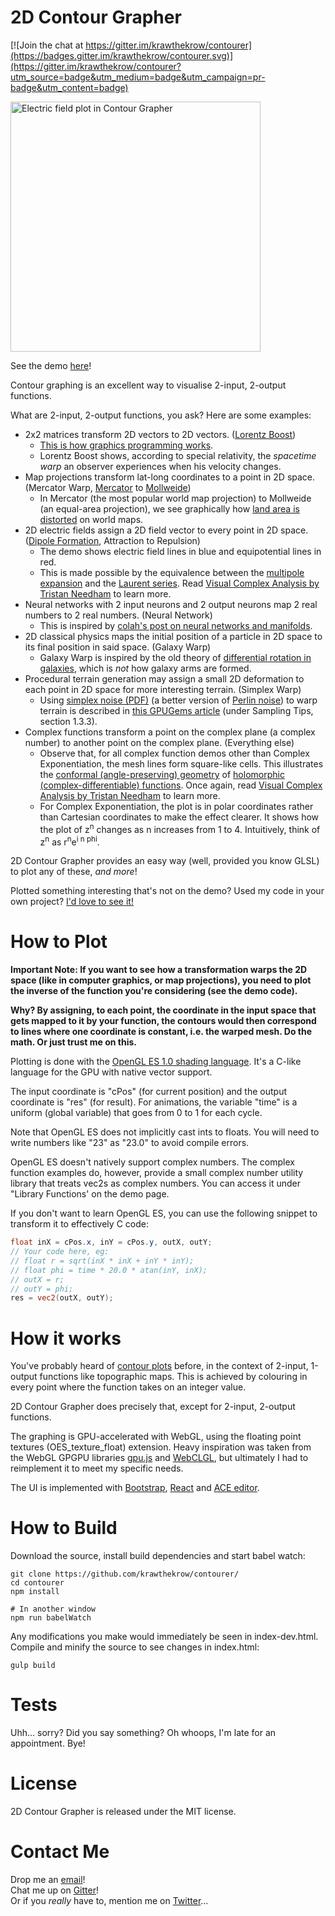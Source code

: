 # 2D Contour Grapher

[![Join the chat at https://gitter.im/krawthekrow/contourer](https://badges.gitter.im/krawthekrow/contourer.svg)](https://gitter.im/krawthekrow/contourer?utm_source=badge&utm_medium=badge&utm_campaign=pr-badge&utm_content=badge)

<img src="https://krawthekrow.github.io/contourer/electric_field_demo.png" alt="Electric field plot in Contour Grapher" width="400" />

See the demo [here](https://krawthekrow.github.io/contourer/)!

Contour graphing is an excellent way to visualise 2-input, 2-output functions.

What are 2-input, 2-output functions, you ask? Here are some examples:
- 2x2 matrices transform 2D vectors to 2D vectors. ([Lorentz Boost](https://en.wikipedia.org/wiki/Lorentz_transformation#Coordinate_transformation))
    - [This is how graphics programming works](https://open.gl/transformations).
    - Lorentz Boost shows, according to special relativity, the _spacetime warp_ an observer experiences when his velocity changes.
- Map projections transform lat-long coordinates to a point in 2D space. (Mercator Warp, [Mercator](https://en.wikipedia.org/wiki/Mercator_projection) to [Mollweide](https://en.wikipedia.org/wiki/Mollweide_projection))
    - In Mercator (the most popular world map projection) to Mollweide (an equal-area projection), we see graphically how [land area is distorted](http://www.progonos.com/furuti/MapProj/Dither/CartProp/AreaPres/areaPres.html) on world maps.
- 2D electric fields assign a 2D field vector to every point in 2D space. ([Dipole Formation](https://www.miniphysics.com/uy1-electric-dipole.html), Attraction to Repulsion)
    - The demo shows electric field lines in blue and equipotential lines in red.
    - This is made possible by the equivalence between the [multipole expansion](https://en.wikipedia.org/wiki/Multipole_expansion) and the [Laurent series](https://en.wikipedia.org/wiki/Laurent_series). Read [Visual Complex Analysis by Tristan Needham](https://www.amazon.com/Visual-Complex-Analysis-Tristan-Needham/dp/0198534469) to learn more.
- Neural networks with 2 input neurons and 2 output neurons map 2 real numbers to 2 real numbers. (Neural Network)
    - This is inspired by [colah's post on neural networks and manifolds](http://colah.github.io/posts/2014-03-NN-Manifolds-Topology/).
- 2D classical physics maps the initial position of a particle in 2D space to its final position in said space. (Galaxy Warp)
    - Galaxy Warp is inspired by the old theory of [differential rotation in galaxies](https://en.wikipedia.org/wiki/Density_wave_theory#Galactic_spiral_arms), which is _not_ how galaxy arms are formed.
- Procedural terrain generation may assign a small 2D deformation to each point in 2D space for more interesting terrain. (Simplex Warp)
    - Using [simplex noise (PDF)](http://webstaff.itn.liu.se/~stegu/simplexnoise/simplexnoise.pdf) (a better version of [Perlin noise](http://flafla2.github.io/2014/08/09/perlinnoise.html)) to warp terrain is described in [this GPUGems article](http://http.developer.nvidia.com/GPUGems3/gpugems3_ch01.html) (under Sampling Tips, section 1.3.3).
- Complex functions transform a point on the complex plane (a complex number) to another point on the complex plane. (Everything else)
    - Observe that, for all complex function demos other than Complex Exponentiation, the mesh lines form square-like cells. This illustrates the [conformal (angle-preserving) geometry](https://en.wikipedia.org/wiki/Conformal_map) of [holomorphic (complex-differentiable) functions](https://en.wikipedia.org/wiki/Holomorphic_function). Once again, read [Visual Complex Analysis by Tristan Needham](https://www.amazon.com/Visual-Complex-Analysis-Tristan-Needham/dp/0198534469) to learn more.
    - For Complex Exponentiation, the plot is in polar coordinates rather than Cartesian coordinates to make the effect clearer. It shows how the plot of z<sup>n</sup> changes as n increases from 1 to 4. Intuitively, think of z<sup>n</sup> as r<sup>n</sup>e<sup>i n phi</sup>.

2D Contour Grapher provides an easy way (well, provided you know GLSL) to plot any of these, _and more_!

Plotted something interesting that's not on the demo? Used my code in your own project? [I'd love to see it!](#contact-me)

# How to Plot
**Important Note: If you want to see how a transformation warps the 2D space (like in computer graphics, or map projections), you need to plot the inverse of the function you're considering (see the demo code).**

**Why? By assigning, to each point, the coordinate in the input space that gets mapped to it by your function, the contours would then correspond to lines where one coordinate is constant, i.e. the warped mesh. Do the math. Or just trust me on this.**

Plotting is done with the [OpenGL ES 1.0 shading language](https://www.khronos.org/files/webgl/webgl-reference-card-1_0.pdf). It's a C-like language for the GPU with native vector support.

The input coordinate is "cPos" (for current position) and the output coordinate is "res" (for result). For animations, the variable "time" is a uniform (global variable) that goes from 0 to 1 for each cycle.

Note that OpenGL ES does not implicitly cast ints to floats. You will need to write numbers like "23" as "23.0" to avoid compile errors.

OpenGL ES doesn't natively support complex numbers. The complex function examples do, however, provide a small complex number utility library that treats vec2s as complex numbers. You can access it under "Library Functions' on the demo page.

If you don't want to learn OpenGL ES, you can use the following snippet to transform it to effectively C code:

```glsl
float inX = cPos.x, inY = cPos.y, outX, outY;
// Your code here, eg:
// float r = sqrt(inX * inX + inY * inY);
// float phi = time * 20.0 * atan(inY, inX);
// outX = r;
// outY = phi;
res = vec2(outX, outY);
```

# How it works
You've probably heard of [contour plots](https://en.wikipedia.org/wiki/Contour_line) before, in the context of 2-input, 1-output functions like topographic maps. This is achieved by colouring in every point where the function takes on an integer value.

2D Contour Grapher does precisely that, except for 2-input, 2-output functions.

The graphing is GPU-accelerated with WebGL, using the floating point textures (OES\_texture\_float) extension. Heavy inspiration was taken from the WebGL GPGPU libraries [gpu.js](https://github.com/gpujs/gpu.js) and [WebCLGL](https://github.com/stormcolor/webclgl), but ultimately I had to reimplement it to meet my specific needs.

The UI is implemented with [Bootstrap](http://getbootstrap.com/), [React](https://facebook.github.io/react/) and [ACE editor](https://ace.c9.io/).

# How to Build
Download the source, install build dependencies and start babel watch:

```
git clone https://github.com/krawthekrow/contourer/
cd contourer
npm install

# In another window
npm run babelWatch
```

Any modifications you make would immediately be seen in index-dev.html. Compile and minify the source to see changes in index.html:

```
gulp build
```

# Tests
Uhh... sorry? Did you say something? Oh whoops, I'm late for an appointment. Bye!

# License
2D Contour Grapher is released under the MIT license.

# Contact Me

Drop me an [email](https://github.com/krawthekrow)!  
Chat me up on [Gitter](https://gitter.im/krawthekrow/contourer)!  
Or if you *really* have to, mention me on [Twitter](https://twitter.com/krawthekrow)...
